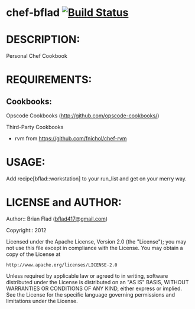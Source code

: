 # chef-bflad [![Build Status](https://secure.travis-ci.org/bflad/chef-bflad.png?branch=master)](http://travis-ci.org/bflad/chef-bflad)

# DESCRIPTION:

Personal Chef Cookbook

# REQUIREMENTS:

## Cookbooks:

Opscode Cookbooks (http://github.com/opscode-cookbooks/)

Third-Party Cookbooks

* rvm from https://github.com/fnichol/chef-rvm

# USAGE:

Add recipe[bflad::workstation] to your run_list and get on your merry way.

# LICENSE and AUTHOR:
      
Author:: Brian Flad (<bflad417@gmail.com>)

Copyright:: 2012

Licensed under the Apache License, Version 2.0 (the "License");
you may not use this file except in compliance with the License.
You may obtain a copy of the License at

    http://www.apache.org/licenses/LICENSE-2.0

Unless required by applicable law or agreed to in writing, software
distributed under the License is distributed on an "AS IS" BASIS,
WITHOUT WARRANTIES OR CONDITIONS OF ANY KIND, either express or implied.
See the License for the specific language governing permissions and
limitations under the License.